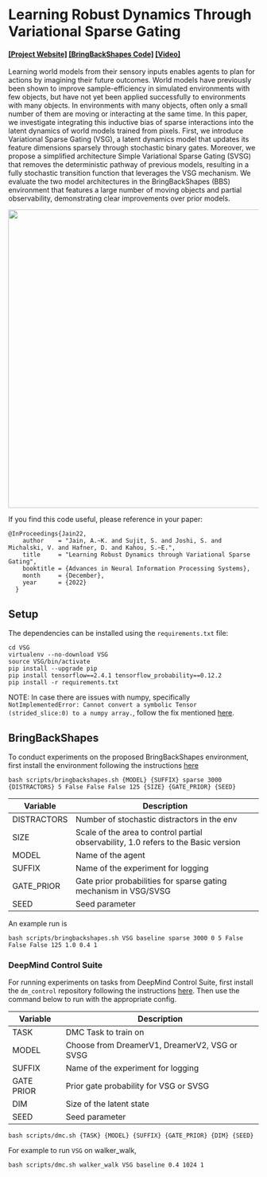 # Learning Robust Dynamics Through Variational Sparse Gating

####  [[Project Website]]() [[BringBackShapes Code]]() [[Video]]() 

Learning world models from their sensory inputs enables agents to plan for actions by imagining their future outcomes. World models have previously been shown to improve sample-efficiency in simulated environments with few objects, but have not yet been applied successfully to environments with many objects. In environments with many objects, often only a small number of them are moving or interacting at the same time. In this paper, we investigate integrating this inductive bias of sparse interactions into the latent dynamics of world models trained from pixels. First, we introduce Variational Sparse Gating (VSG), a latent dynamics model that updates its feature dimensions sparsely through stochastic binary gates. Moreover, we propose a simplified architecture Simple Variational Sparse Gating (SVSG) that removes the deterministic pathway of previous models, resulting in a fully stochastic transition function that leverages the VSG mechanism. We evaluate the two model architectures in the BringBackShapes (BBS) environment that features a large number of moving objects and partial observability, demonstrating clear improvements over prior models.

<img src="https://arnavkj1995.github.io/images/Jain22.PNG" width="600">

If you find this code useful, please reference in your paper:

```
@InProceedings{Jain22,
    author    = "Jain, A.~K. and Sujit, S. and Joshi, S. and Michalski, V. and Hafner, D. and Kahou, S.~E.",
    title     = "Learning Robust Dynamics through Variational Sparse Gating",
    booktitle = {Advances in Neural Information Processing Systems},
    month     = {December},
    year      = {2022}
  }
```

## Setup
The dependencies can be installed using the `requirements.txt` file:

```shell
cd VSG
virtualenv --no-download VSG
source VSG/bin/activate
pip install --upgrade pip
pip install tensorflow==2.4.1 tensorflow_probability==0.12.2
pip install -r requirements.txt
```

NOTE:
In case there are issues with numpy, specifically `NotImplementedError: Cannot convert a symbolic Tensor (strided_slice:0) to a numpy array.`, follow the fix mentioned [here](https://github.com/tensorflow/models/issues/9706#issuecomment-792106149).

## BringBackShapes

To conduct experiments on the proposed BringBackShapes environment, first install the environment following the instructions [here](https://github.com/arnavkj1995/BBS)

```shell
bash scripts/bringbackshapes.sh {MODEL} {SUFFIX} sparse 3000 {DISTRACTORS} 5 False False False 125 {SIZE} {GATE_PRIOR} {SEED}
```

| Variable       | Description                          |
|------------|-----------------------------------------------|
| DISTRACTORS | Number of stochastic distractors in the env        |
| SIZE        | Scale of the area to control partial observability, 1.0 refers to the Basic version |
| MODEL       | Name of the agent |
| SUFFIX      | Name of the experiment for logging |
| GATE_PRIOR  | Gate prior probabilities for sparse gating mechanism in VSG/SVSG |
| SEED        | Seed parameter |

An example run is
```shell
bash scripts/bringbackshapes.sh VSG baseline sparse 3000 0 5 False False False 125 1.0 0.4 1
```

### DeepMind Control Suite
For running experiments on tasks from DeepMind Control Suite, first install the `dm_control` repository following the instructions [here](https://github.com/deepmind/dm_control). Then use the command below to run with the appropriate config.

| Variable       | Description                          |
|------------|-----------------------------------------------|
| TASK       | DMC Task to train on                          |
| MODEL      | Choose from DreamerV1, DreamerV2, VSG or SVSG |
| SUFFIX     | Name of the experiment for logging            |
| GATE PRIOR | Prior gate probability for VSG or SVSG        |
| DIM        | Size of the latent state                      |
| SEED       | Seed parameter               |

```shell
bash scripts/dmc.sh {TASK} {MODEL} {SUFFIX} {GATE_PRIOR} {DIM} {SEED}
```

For example to run `VSG` on walker_walk,

```shell
bash scripts/dmc.sh walker_walk VSG baseline 0.4 1024 1
```
